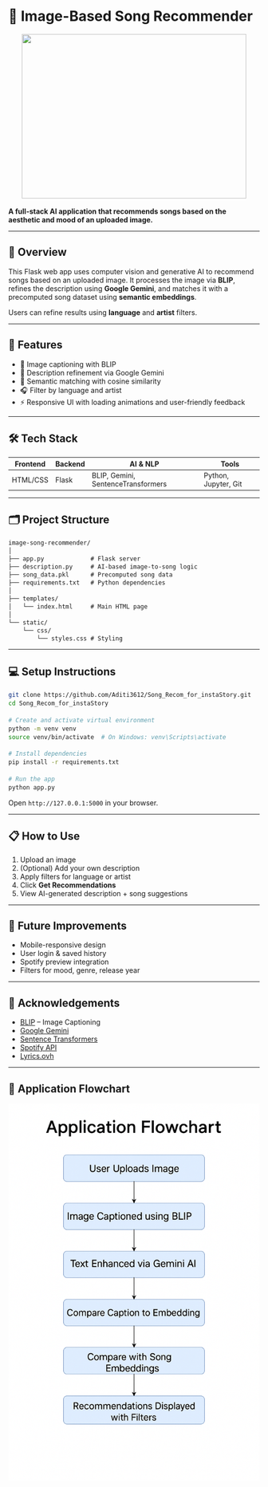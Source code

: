 # 🎵 Image-Based Song Recommender

<p align='center'>
<img src="static/uploads/Screenshot 2025-03-24 at 7.33.23 PM.png" width="450" height="330">
</p>

**A full-stack AI application that recommends songs based on the aesthetic and mood of an uploaded image.**

---

## 📖 Overview

This Flask web app uses computer vision and generative AI to recommend songs based on an uploaded image. It processes the image via **BLIP**, refines the description using **Google Gemini**, and matches it with a precomputed song dataset using **semantic embeddings**.

Users can refine results using **language** and **artist** filters.

---

## 🚀 Features

- 🎨 Image captioning with BLIP  
- 🤖 Description refinement via Google Gemini  
- 🧠 Semantic matching with cosine similarity  
- 🎧 Filter by language and artist  
- ⚡ Responsive UI with loading animations and user-friendly feedback  

---

## 🛠️ Tech Stack

| Frontend | Backend | AI & NLP | Tools |
|----------|---------|----------|-------|
| HTML/CSS | Flask   | BLIP, Gemini, SentenceTransformers | Python, Jupyter, Git |

---

## 🗂️ Project Structure

```
image-song-recommender/
│
├── app.py             # Flask server
├── description.py     # AI-based image-to-song logic
├── song_data.pkl      # Precomputed song data
├── requirements.txt   # Python dependencies
│
├── templates/
│   └── index.html     # Main HTML page
│
└── static/
    └── css/
        └── styles.css # Styling
```

---

## 💻 Setup Instructions

```bash
git clone https://github.com/Aditi3612/Song_Recom_for_instaStory.git
cd Song_Recom_for_instaStory

# Create and activate virtual environment
python -m venv venv
source venv/bin/activate  # On Windows: venv\Scripts\activate

# Install dependencies
pip install -r requirements.txt

# Run the app
python app.py
```

Open `http://127.0.0.1:5000` in your browser.

---

## 📋 How to Use

1. Upload an image  
2. (Optional) Add your own description  
3. Apply filters for language or artist  
4. Click **Get Recommendations**  
5. View AI-generated description + song suggestions  

---

## 🔮 Future Improvements

- Mobile-responsive design  
- User login & saved history  
- Spotify preview integration  
- Filters for mood, genre, release year  

---

## 🙏 Acknowledgements

- [BLIP](https://github.com/salesforce/BLIP) – Image Captioning  
- [Google Gemini](https://deepmind.google/technologies/gemini/)  
- [Sentence Transformers](https://www.sbert.net/)  
- [Spotify API](https://developer.spotify.com/)  
- [Lyrics.ovh](https://lyricsovh.docs.apiary.io/)  

---
## 🧭 Application Flowchart
<p align="center">
  <img src="https://github.com/Aditi3612/Song_Recom_for_instaStory/blob/main/Final_flowchart.png?raw=true" width="600">
</p>









